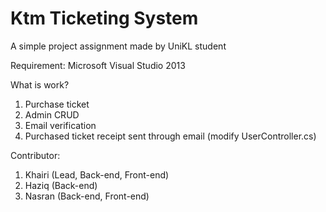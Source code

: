 # Ktm Ticketing System

A simple project assignment made by UniKL student

Requirement: Microsoft Visual Studio 2013

What is work?
1. Purchase ticket
2. Admin CRUD
3. Email verification
4. Purchased ticket receipt sent through email (modify UserController.cs)


Contributor:
1. Khairi (Lead, Back-end, Front-end)
2. Haziq (Back-end)
3. Nasran (Back-end, Front-end)
